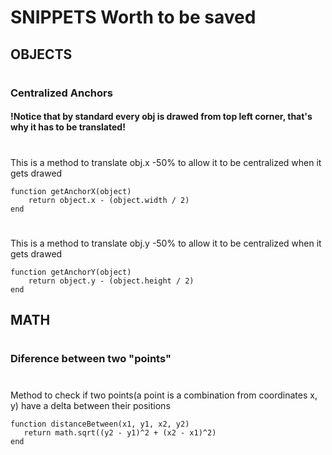# SNIPPETS Worth to be saved

## OBJECTS 
#
### Centralized Anchors
#### !Notice that by standard every obj is drawed from top left corner, that's why it has to be translated!
#

This is a method to translate obj.x -50% to allow it to be centralized when it gets drawed

```
function getAnchorX(object)
    return object.x - (object.width / 2)
end
```
#
This is a method to translate obj.y -50% to allow it to be centralized when it gets drawed

```
function getAnchorY(object)
    return object.y - (object.height / 2)
end
```
## MATH
#
### Diference between two "points"
#
Method to check if two points(a point is a combination from coordinates x, y) have a delta between their positions
~~~
function distanceBetween(x1, y1, x2, y2)
   return math.sqrt((y2 - y1)^2 + (x2 - x1)^2)
end
~~~
